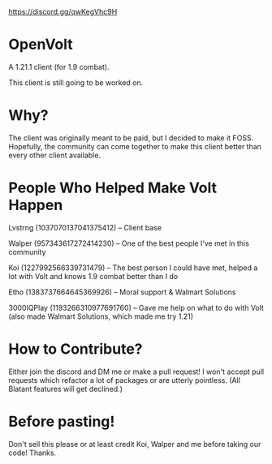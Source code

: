 https://discord.gg/qwKegVhc9H
# OpenVolt

A 1.21.1 client (for 1.9 combat).

This client is still going to be worked on.

# Why?

The client was originally meant to be paid, but I decided to make it FOSS. Hopefully, the community can come together to make this client better than every other client available.

# People Who Helped Make Volt Happen

Lvstrng (1037070137041375412) – Client base

Walper (957343617272414230) – One of the best people I’ve met in this community

Koi (1227992566339731479) – The best person I could have met, helped a lot with Volt and knows 1.9 combat better than I do

Etho (1383737664645369926) – Moral support & Walmart Solutions

3000IQPlay (1193266310977691760) – Gave me help on what to do with Volt (also made Walmart Solutions, which made me try 1.21)

# How to Contribute? 
Either join the discord and DM me or make a pull request!
I won't accept pull requests which refactor a lot of packages or are utterly pointless.
(All Blatant features will get declined.)

# Before pasting!

Don't sell this please or at least credit Koi, Walper and me before taking our code! Thanks.
